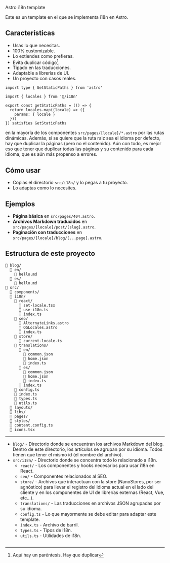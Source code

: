 Astro i18n template

Este es un template en el que se implementa i18n en Astro.

## Características

- Usas lo que necesitas.
- 100% customizable.
- Lo extiendes como prefieras.
- Evita duplicar código[^1].
- Tipado en las traducciones.
- Adaptable a librerías de UI.
- Un proyecto con casos reales.

[^1]: Aquí hay un paréntesis. Hay que duplicar
  ```
  import type { GetStaticPaths } from 'astro'

  import { locales } from '@/i18n'

  export const getStaticPaths = (() => {
    return locales.map((locale) => ({
      params: { locale }
    }))
  }) satisfies GetStaticPaths
  ```

  en la mayoría de los componentes `src/pages/[locale]/*.astro` por las rutas dinámicas.
  Además, si se quiere que la ruta raiz sea el idioma por defecto, hay que duplicar la páginas (pero no el contenido).
  Aún con todo, es mejor eso que tener que duplicar todas las páginas y su contenido para cada idioma, que es aún más propenso a errores.

## Cómo usar

- Copias el directorio `src/i18n/` y lo pegas a tu proyecto.
- Lo adaptas como lo necesites.

## Ejemplos

- **Página básica** en `src/pages/404.astro`.
- **Archivos Markdown traducidos** en `src/pages/[locale]/post/[slug].astro`.
- **Paginación con traducciones** en `src/pages/[locale]/blog/[...page].astro`.

## Estructura de este proyecto

```
📂 blog/
  📂 en/
    📄 hello.md
  📂 es/
    📄 hello.md
📂 src/
  📁 components/
  📂 i18n/
    📂 react/
      📄 set-locale.tsx
      📄 use-i18n.ts
      📄 index.ts
    📂 seo/
      📄 AlternateLinks.astro
      📄 OGLocales.astro
      📄 index.ts
    📂 store/
      📄 current-locale.ts
    📂 translations/
      📂 en/
        📄 common.json
        📄 home.json
        📄 index.ts
      📂 es/
        📄 common.json
        📄 home.json
        📄 index.ts
      📄 index.ts
    📄 config.ts
    📄 index.ts
    📄 types.ts
    📄 utils.ts
  📁 layouts/
  📁 libs/
  📁 pages/
  📁 styles/
  📄 content.config.ts
  📄 icons.tsx
```

---

- `blog/` - Directorio donde se encuentran los archivos Markdown del blog. Dentro de este directorio, los artículos se agrupan por su idioma. Todos tienen que tener el mismo id (el nombre del archivo).
- `src/i18n/` - Directorio donde se concentra todo lo relacionado a i18n.
  - `react/` - Los componentes y hooks necesarios para usar i18n en React.
  - `seo/` - Componentes relacionados al SEO.
  - `store/` - Archivos que interactuan con la store (NanoStores, por ser agnóstico) para llevar el registro del idioma actual en el lado del cliente y en los componentes de UI de librerías externas (React, Vue, etc...).
  - `translations/` - Las traducciones en archivos JSON agrupadas por su idioma.
  - `config.ts` - Lo que mayormente se debe editar para adaptar este template.
  - `index.ts` - Archivo de barril.
  - `types.ts` - Tipos de i18n.
  - `utils.ts` - Utilidades de i18n.

##

